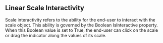 ## Linear Scale Interactivity
Scale interactivity refers to the ability for the end-user to interact with the scale object. This ability is governed by the Boolean IsInteractive property. When this Boolean value is set to True, the end-user can click on the scale or drag the indicator along the values of its scale.

[//]: <keywords: radverticallineargauge, verticallinearScale, isinteractive, scaleobject, drag>